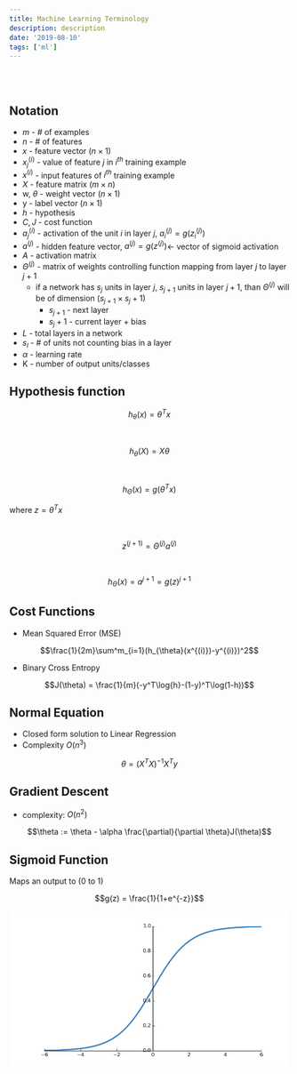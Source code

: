 ```yaml
---
title: Machine Learning Terminology
description: description
date: '2019-08-10'
tags: ['ml']
---
```


<br />
<br />

## Notation

- $m$ - # of examples
- $n$ - # of features
- $x$ - feature vector $(n \times 1)$
- $x^{(i)}_j$ - value of feature $j$ in $i^{th}$ training example
- $x^{(i)}$ - input features of $i^{th}$ training example
- $X$ - feature matrix $(m \times n)$
- w, $\theta$ - weight vector $(n \times 1)$
- y - label vector $(n \times 1)$
- $h$ - hypothesis
- $C, J$ - cost function
- $a^{(i)}_j$ - activation of the unit $i$ in layer $j$, $a^{(j)}_i=g(z^{(j)}_i)$
- $a^{(j)}$ - hidden feature vector, $a^{(j)}=g(z^{(j)})$<- vector of sigmoid activation
- $A$ - activation matrix
- $\Theta^{(j)}$ - matrix of weights controlling function mapping from layer $j$ to layer $j+1$
  - if a network has $s_j$ units in layer $j$, $s_{j+1}$ units in layer $j+1$, than $\Theta^{(j)}$ will be of dimension $(s_{j+1} \times s_j + 1)$
    - $s_{j+1}$ - next layer
    - $s_j + 1$ - current layer + bias
- $L$ - total layers in a network
- $s_l$ - # of units not counting bias in a layer
- $\alpha$ - learning rate
- K - number of output units/classes

## Hypothesis function

$$h_{\theta}(x)=\theta^Tx$$

<br />

$$h_{\theta}(X)=X\theta$$

<br />

$$h_{\Theta}(x) = g(\theta^Tx)$$

where $z = \theta^Tx$

<br />

$$z^{(j+1)} = \Theta^{(j)}a^{(j)}$$

<br />

$$h_{\Theta}(x) = a^{j+1} = g(z)^{j+1}$$

## Cost Functions

- Mean Squared Error (MSE)

$$\frac{1}{2m}\sum^m_{i=1}(h_{\theta}(x^{(i)})-y^{(i)})^2$$

- Binary Cross Entropy

$$J(\theta) = \frac{1}{m}(-y^T\log{h}-(1-y)^T\log(1-h))$$

## Normal Equation

- Closed form solution to Linear Regression
- Complexity $O(n^3)$

$$\theta = (X^TX)^{-1}X^Ty$$

## Gradient Descent

- complexity: $O(n^2)$

$$\theta := \theta - \alpha \frac{\partial}{\partial \theta}J(\theta)$$

## Sigmoid Function

Maps an output to (0 to 1)

$$g(z) = \frac{1}{1+e^{-z}}$$

![sigmoid](sigmoid.jpg)

<br />
<br />
